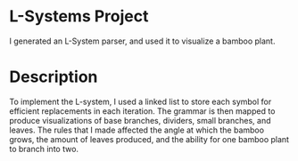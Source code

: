 # L-Systems Project 

I generated an L-System parser, and used it to visualize a bamboo plant. 

# Description 

To implement the L-system, I used a linked list to store each symbol for efficient replacements in each iteration. The grammar is then mapped to produce visualizations of base branches, dividers, small branches, and leaves. The rules that I made affected the angle at which the bamboo grows, the amount of leaves produced, and the ability for one bamboo plant to branch into two. 

